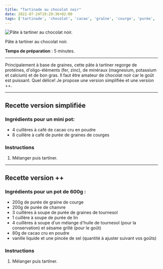 ```yaml
---
title: "Tartinade au chocolat noir"
date: 2022-07-24T19:29:36+02:00
tags: ['tartinade', 'chocolat', 'cacao', 'graîne', 'courge', 'purée', 'chanvre', 'tournesol', 'lin', 'sésame', 'vanille', 'pâte']
---
```


![Pâte à tartiner au chocolat noir.](/pictures/pate_a_tartiner.jpg)

Pâte à tartiner au chocolat noir.

**Temps de préparation** : 5 minutes.

---

Principalement à base de graines, cette pâte à tartiner regorge de protéines, d'oligo-éléments (fer, zinc), de minéraux (magnesium, potassium et calcium) et de bon gras. Il faut être amateur de chocolat noir car le goût est puissant. Quel délice! Je propose une version simplifiée et une version ++.

---

## Recette version simplifiée

### Ingrédients pour un mini pot:

- 4 cuillères à café de cacao cru en poudre
- 8 cuillère à café de purée de graines de courges

### Instructions

1. Mélanger puis tartiner.

---

## Recette version ++

### Ingrédients pour un pot de 600g :

- 200g de purée de graine de courge
- 200g de purée de chanvre
- 3 cuillères à soupe de purée de graines de tournesol
- 1 cuillère à soupe de purée de lin
- 4 cuillères à soupe d'un mélange d'huile de tournesol (pour la conservation) et sésame grillé (pour le goût)
- 80g de cacao cru en poudre
- vanille liquide et une pincée de sel (quantité à ajuster suivant vos goûts)

### Instructions

1. Mélanger puis tartiner.
